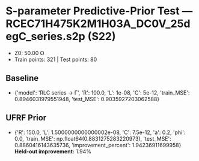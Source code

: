 # S-parameter Predictive-Prior Test — RCEC71H475K2M1H03A_DC0V_25degC_series.s2p (S22)
- Z0: 50.00 Ω
- Train points: 321  |  Test points: 80

## Baseline
- {'model': 'RLC series -> Γ', 'R': 100.0, 'L': 1e-08, 'C': 5e-12, 'train_MSE': 0.8946031979551948, 'test_MSE': 0.9035927203062588}

## UFRF Prior
- {'R': 150.0, 'L': 1.5000000000000002e-08, 'C': 7.5e-12, 'a': 0.2, 'phi': 0.0, 'train_MSE': np.float64(0.8831275283220973), 'test_MSE': 0.8860416143635736, 'improvement_percent': 1.94236911699958}
**Held-out improvement:** 1.94%